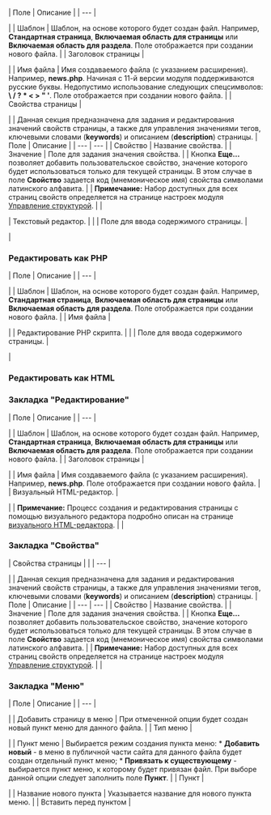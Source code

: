 | Поле | Описание |
| --- |

|
| Шаблон | Шаблон, на основе которого будет создан файл. Например, **Стандартная страница**, **Включаемая область для страницы** или **Включаемая область для раздела**.   Поле отображается при создании нового файла. |
| Заголовок страницы |

|
| Имя файла | Имя создаваемого файла (с указанием расширения). Например, **news.php**. Начиная с 11-й версии модуля поддерживаются русские буквы. Недопустимо использование следующих спецсимволов: **\ / ? \* < > " '**.   Поле отображается при создании нового файла. |
| Свойства страницы |

|
| Данная секция предназначена для задания и редактирования значений свойств страницы, а также для управления значениями тегов, ключевыми словами (**keywords**) и описанием (**description**) страницы.  | Поле | Описание | | --- | --- | | Свойство | Название свойства. | | Значение | Поле для задания значения свойства. | | Кнопка **Еще...** позволяет добавить пользовательское свойство, значение которого будет использоваться только для текущей страницы. В этом случае в поле **Свойство** задается код (мнемоническое имя) свойства символами латинского алфавита. | |   **Примечание:** Набор доступных для всех страниц свойств определяется на странице настроек модуля [Управление структурой](/user_help/content/fileman/settings.php). | |

| Текстовый редактор. | |
| Поле для ввода содержимого страницы. |

|

### Редактировать как PHP

| Поле | Описание |
| --- |

|
| Шаблон | Шаблон, на основе которого будет создан файл. Например, **Стандартная страница**, **Включаемая область для страницы** или **Включаемая область для раздела**.   Поле отображается при создании нового файла. |
| Имя файла |

|
| Редактирование PHP скрипта. | |
| Поле для ввода содержимого страницы. |

|

### Редактировать как HTML

  

### Закладка "Редактирование"

| Поле | Описание |
| --- |

|
| Шаблон | Шаблон, на основе которого будет создан файл. Например, **Стандартная страница**, **Включаемая область для страницы** или **Включаемая область для раздела**.   Поле отображается при создании нового файла. |
| Заголовок страницы |

|
| Имя файла | Имя создаваемого файла (с указанием расширения). Например, **news.php**.   Поле отображается при создании нового файла. |
| Визуальный HTML-редактор. |

|
| **Примечание:** Процесс создания и редактирования страницы с помощью визуального редактора подробно описан на странице [визуального HTML-редактора](http://dev.1c-bitrix.ru/learning/course/index.php?COURSE_ID=34&CHAPTER_ID=06299&LESSON_PATH=3905.6299). | |

  

### Закладка "Свойства"

| Свойства страницы | |
| --- |

|
| Данная секция предназначена для задания и редактирования значений свойств страницы, а также для управления значениями тегов, ключевыми словами (**keywords**) и описанием (**description**) страницы.  | Поле | Описание | | --- | --- | | Свойство | Название свойства. | | Значение | Поле для задания значения свойства. | | Кнопка **Еще...** позволяет добавить пользовательское свойство, значение которого будет использоваться только для текущей страницы. В этом случае в поле **Свойство** задается код (мнемоническое имя) свойства символами латинского алфавита. | |   **Примечание:** Набор доступных для всех страниц свойств определяется на странице настроек модуля [Управление структурой](/user_help/content/fileman/settings.php). | |

  

### Закладка "Меню"

| Поле | Описание |
| --- |

|
| Добавить страницу в меню | При отмеченной опции будет создан новый пункт меню для данного файла. |
| Тип меню |

|
| Пункт меню | Выбирается режим создания пункта меню:  * **Добавить новый** - в меню в публичной части сайта для данного файла будет создан отдельный пункт меню; * **Привязать к существующему** - выбирается пункт меню, к которому будет привязан файл. При выборе данной опции следует заполнить поле **Пункт**. |
| Пункт |

|
| Название нового пункта | Указывается название для нового пункта меню. |
| Вставить перед пунктом |